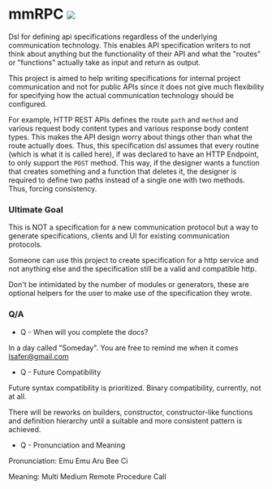 # mmRPC [![](https://jitpack.io/v/org.cufy/mmrpc.svg)](https://jitpack.io/#org.cufy/mmrpc)

Dsl for defining api specifications regardless of the underlying communication technology.
This enables API specification writers to not think about anything but the functionality of
their API and what the "routes" or "functions" actually take as input and return as output.

This project is aimed to help writing specifications for internal project communication and
not for public APIs since it does not give much flexibility for specifying how the actual
communication technology should be configured.

For example, HTTP REST APIs defines the route `path` and `method` and various request body
content types and various response body content types. This makes the API design worry about
things other than what the route actually does. Thus, this specification dsl assumes that
every routine (which is what it is called here), if was declared to have an HTTP Endpoint,
to only support the `POST` method. This way, if the designer wants a function that creates
something and a function that deletes it, the designer is required to define two paths instead
of a single one with two methods. Thus, forcing consistency.

### Ultimate Goal

This is NOT a specification for a new communication protocol but a way to generate
specifications, clients and UI for existing communication protocols.

Someone can use this project to create specification for a http service and not anything
else and the specification still be a valid and compatible http.

Don't be intimidated by the number of modules or generators, these are optional helpers for
the user to make use of the specification they wrote.

### Q/A

- Q - When will you complete the docs?

In a day called "Someday". You are free to remind me when it comes lsafer@gmail.com

- Q - Future Compatibility

Future syntax compatibility is prioritized. Binary compatibility, currently, not at all.

There will be reworks on builders, constructor, constructor-like functions and definition
hierarchy until a suitable and more consistent pattern is achieved.

- Q - Pronunciation and Meaning

Pronunciation: Emu Emu Aru Bee Ci

Meaning: Multi Medium Remote Procedure Call
